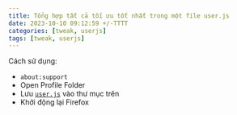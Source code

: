 ```yaml
---
title: Tổng hợp tất cả tối ưu tốt nhất trong một file user.js
date: 2023-10-10 09:12:59 +/-TTTT
categories: [tweak, userjs]
tags: [tweak, userjs]
---
```


Cách sử dụng:
- `about:support`
- Open Profile Folder
- Lưu [`user.js`](https://github.com/FirefoxUniverse/FirefoxTweaksVN/raw/main/user.js) vào thư mục trên
- Khởi động lại Firefox

